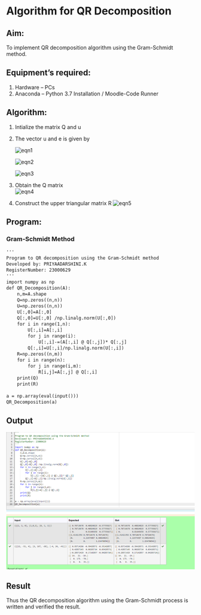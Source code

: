 # Algorithm for QR Decomposition
## Aim:
To implement QR decomposition algorithm using the Gram-Schmidt method.
## Equipment’s required:
1.	Hardware – PCs
2.	Anaconda – Python 3.7 Installation / Moodle-Code Runner
## Algorithm:
1.	Intialize the matrix Q and u
2.	The vector u and e is given by

    ![eqn1](./ex4.jpg)

    ![eqn2](./ex6.jpg)

    ![eqn3](./ex3.jpg)

3.	Obtain the Q matrix   
    ![eqn4](./ex1.jpg)
4.	Construct the upper triangular matrix R
    ![eqn5](./ex2.jpg)



## Program:
### Gram-Schmidt Method
```
''' 
Program to QR decomposition using the Gram-Schmidt method
Developed by: PRIYAADARSHINI.K
RegisterNumber: 23000629
'''
import numpy as np
def QR_Decomposition(A):
    n,m=A.shape
    Q=np.zeros((n,n))
    U=np.zeros((n,n))
    U[:,0]=A[:,0]
    Q[:,0]=U[:,0] /np.linalg.norm(U[:,0])
    for i in range(1,n):
        U[:,i]=A[:,i]
        for j in range(i):
            U[:,i]-=(A[:,i] @ Q[:,j])* Q[:,j]
        Q[:,i]=U[:,i]/np.linalg.norm(U[:,i])
    R=np.zeros((n,m))
    for i in range(n):
        for j in range(i,m):
            R[i,j]=A[:,j] @ Q[:,i]
    print(Q)
    print(R)
    
a = np.array(eval(input()))
QR_Decomposition(a)
```

## Output
![output1](/output1.png)

## Result
Thus the QR decomposition algorithm using the Gram-Schmidt process is written and verified the result.